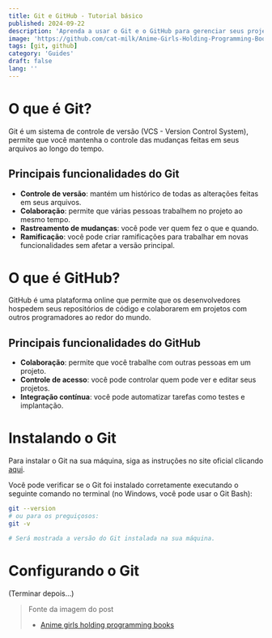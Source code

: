 ```yaml
---
title: Git e GitHub - Tutorial básico
published: 2024-09-22
description: 'Aprenda a usar o Git e o GitHub para gerenciar seus projetos'
image: 'https://github.com/cat-milk/Anime-Girls-Holding-Programming-Books/blob/master/Git/Gestella_from_eleceed_Aprendiendo_Git_Github.png?raw=true'
tags: [git, github]
category: 'Guides'
draft: false
lang: ''
---
```


# O que é Git?

Git é um sistema de controle de versão (VCS - Version Control System), permite que você mantenha o controle das mudanças feitas em seus arquivos ao longo do tempo.

## Principais funcionalidades do Git

- **Controle de versão**: mantém um histórico de todas as alterações feitas em seus arquivos.
- **Colaboração**: permite que várias pessoas trabalhem no projeto ao mesmo tempo.
- **Rastreamento de mudanças**: você pode ver quem fez o que e quando.
- **Ramificação**: você pode criar ramificações para trabalhar em novas funcionalidades sem afetar a versão principal.

# O que é GitHub?

GitHub é uma plataforma online que permite que os desenvolvedores hospedem seus repositórios de código e colaborarem em projetos com outros programadores ao redor do mundo.

## Principais funcionalidades do GitHub

- **Colaboração**: permite que você trabalhe com outras pessoas em um projeto.
- **Controle de acesso**: você pode controlar quem pode ver e editar seus projetos.
- **Integração contínua**: você pode automatizar tarefas como testes e implantação.

# Instalando o Git

Para instalar o Git na sua máquina, siga as instruções no site oficial clicando [aqui](https://git-scm.com/downloads).

Você pode verificar se o Git foi instalado corretamente executando o seguinte comando no terminal (no Windows, você pode usar o Git Bash):

```bash
git --version
# ou para os preguiçosos:
git -v

# Será mostrada a versão do Git instalada na sua máquina.
```

# Configurando o Git

(Terminar depois...)

> Fonte da imagem do post
> - [Anime girls holding programming books](https://github.com/cat-milk/Anime-Girls-Holding-Programming-Books/blob/master/Git/Gestella_from_eleceed_Aprendiendo_Git_Github.png)

